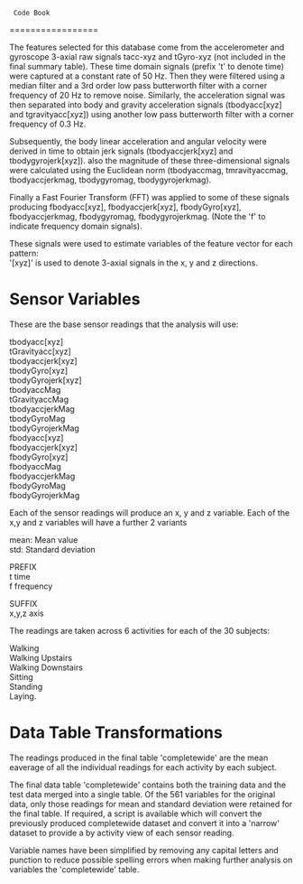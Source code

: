      Code Book 
=================

The features selected for this database come from the accelerometer and gyroscope 3-axial raw signals tacc-xyz and tGyro-xyz (not included in the final summary table). These time domain signals (prefix 't' to denote time) were captured at a constant rate of 50 Hz. Then they were filtered using a median filter and a 3rd order low pass butterworth filter with a corner frequency of 20 Hz to remove noise. Similarly, the acceleration signal was then separated into body and gravity acceleration signals (tbodyacc[xyz] and tgravityacc[xyz]) using another low pass butterworth filter with a corner frequency of 0.3 Hz. 

Subsequently, the body linear acceleration and angular velocity were derived in time to obtain jerk signals (tbodyaccjerk[xyz] and tbodygyrojerk[xyz]). also the magnitude of these three-dimensional signals were calculated using the Euclidean norm (tbodyaccmag, tmravityaccmag, tbodyaccjerkmag, tbodygyromag, tbodygyrojerkmag). 

Finally a Fast Fourier Transform (FFT) was applied to some of these signals producing fbodyacc[xyz], fbodyaccjerk[xyz], fbodyGyro[xyz], fbodyaccjerkmag, fbodygyromag, fbodygyrojerkmag. (Note the 'f' to indicate frequency domain signals). 

These signals were used to estimate variables of the feature vector for each pattern:  
'[xyz]' is used to denote 3-axial signals in the x, y and z directions.

Sensor Variables
============
These are the base sensor readings that the analysis will use:

tbodyacc[xyz]<br>
tGravityacc[xyz]<br>
tbodyaccjerk[xyz]<br>
tbodyGyro[xyz]<br>
tbodyGyrojerk[xyz]<br>
tbodyaccMag<br>
tGravityaccMag<br>
tbodyaccjerkMag<br>
tbodyGyroMag<br>
tbodyGyrojerkMag<br>
fbodyacc[xyz]<br>
fbodyaccjerk[xyz]<br>
fbodyGyro[xyz]<br>
fbodyaccMag<br>
fbodyaccjerkMag<br>
fbodyGyroMag<br>
fbodyGyrojerkMag<br>

Each of the sensor readings will produce an x, y and z variable. Each of the x,y and z variables will have a further 2 variants

mean:  Mean value <br>
std:  Standard deviation<br>

PREFIX<br>
    t	 time<br>
    f	 frequency<br>

SUFFIX<br>
    x,y,z	 axis

The readings are taken across 6 activities for each of the 30 subjects:

Walking<br>
Walking Upstairs<br>
Walking Downstairs<br>
Sitting<br>
Standing<br>
Laying.<br>


Data Table Transformations
====================

The readings produced in the final table 'completewide' are the mean eaverage of all the individual 
readings for each activity by each subject.

The final data table 'completewide' contains both the training data and the test data merged into a single table. Of the 561
 variables for the original data, only those readings for mean and standard deviation were retained for the final table.
If required, a script is available which will convert the previously produced completewide dataset and convert it into a 'narrow'
dataset to provide a by activity view of each sensor reading.

Variable names have been simplified by removing any capital letters and punction to reduce possible spelling errors when making further analysis on variables the 'completewide' table.